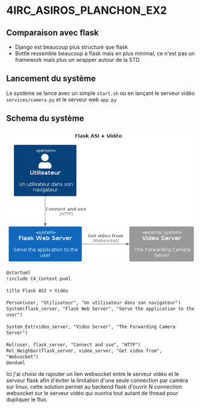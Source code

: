 # 4IRC_ASIROS_PLANCHON_EX2

## Comparaison avec flask
- Django est beaucoup plus structuré que flask
- Bottle ressemble beaucoup à flask mais en plus minimal, ce n'est pas un framework mais plus un wrapper autour de la STD

## Lancement du système
Le système se lance avec un simple `start.sh` ou en lançant le serveur vidéo `services/camera.py` et le serveur web `app.py`

## Schema du système
![system](.images/c4-system.png)
```c4plantuml
@startuml
!include C4_Context.puml

title Flask ASI + Vidéo

Person(user, "Utilisateur", "Un utilisateur dans son navigateur")
System(flask_server, "Flask Web Server", "Serve the application to the user")

System_Ext(video_server, "Video Server", "The Forwarding Camera Server")

Rel(user, flask_server, "Connect and use", "HTTP")
Rel_Neighbor(flask_server, video_server, "Get video from", "Websocket")
@enduml
```

Ici j'ai choisi de rajouter un lien websocket entre le serveur vidéo et le serveur flask afin d'éviter la limitation d'une seule connection par caméra sur linux, cette solution permet au backend flask d'ouvrir N connection websocket sur le serveur vidéo qui ouvrira tout autant de thread pour dupliquer le flux.
